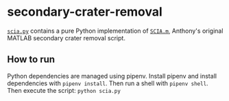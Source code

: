 # secondary-crater-removal

[`scia.py`](scia.py) contains a pure Python implementation of [`SCIA.m`](scia.m), Anthony's original MATLAB secondary crater removal script.

## How to run

Python dependencies are managed using pipenv. Install pipenv and install dependencies with `pipenv install`. Then run a shell with `pipenv shell`. Then execute the script: `python scia.py`
